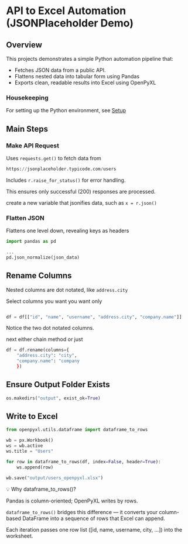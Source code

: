 # API to Excel Automation (JSONPlaceholder Demo)

## Overview

This projects demonstrates a simple Python automation pipeline that:

- Fetches JSON data from a public API.
- Flattens nested data into tabular form using Pandas
- Exports clean, readable results into Excel using OpenPyXL

### Housekeeping

For setting up the Python environment, see
[Setup](setup_guide)

## Main Steps

### Make API Request

Uses `requests.get()` to fetch data from

```python
https://jsonplaceholder.typicode.com/users
```

Includes `r.raise_for_status()` for error handling.

This ensures only successful (200) responses are processed.

create a new variable that jsonifies data, such as `x = r.json()`

### Flatten JSON

Flattens one level down, revealing keys as headers

```python
import pandas as pd

...
pd.json_normalize(json_data)
```

## Rename Columns

Nested columns are dot notated, like `address.city`

Select columns you want you want only

```python

df = df[["id", "name", "username", "address.city", "company.name"]]
```

Notice the two dot notated columns.

next either chain method or just

```python
df = df.rename(columns={
    "address.city": "city",
    "company.name": "company
    })
```

## Ensure Output Folder Exists

```python
os.makedirs("output", exist_ok=True)
```

## Write to Excel

```python
from openpyxl.utils.dataframe import dataframe_to_rows

wb = px.Workbook()
ws = wb.active
ws.title = "Users"

for row in dataframe_to_rows(df, index=False, header=True):
    ws.append(row)

wb.save("output/users_openpyxl.xlsx")
```

💡 Why dataframe_to_rows()?

Pandas is column-oriented; OpenPyXL writes by rows.

`dataframe_to_rows()` bridges this difference — it converts your column-based DataFrame into a sequence of rows that Excel can append.

Each iteration passes one row list ([id, name, username, city, ...]) into the worksheet.
